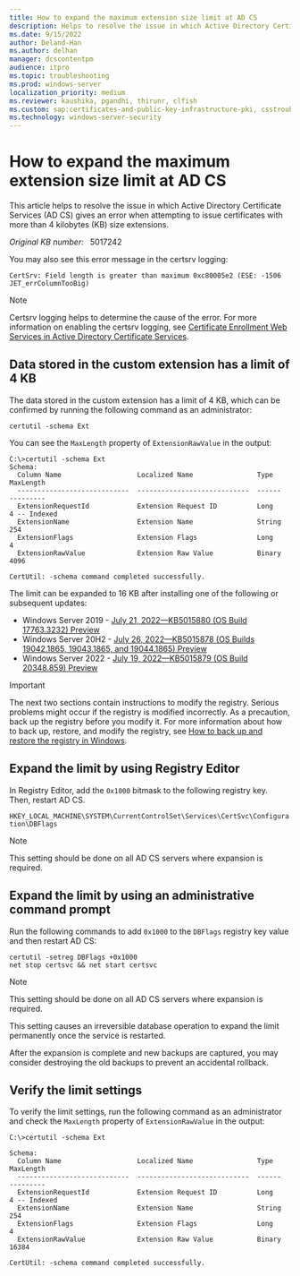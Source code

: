 ```yaml
---
title: How to expand the maximum extension size limit at AD CS
description: Helps to resolve the issue in which Active Directory Certificate Services (AD CS) gives an error when attempting to issue certificates with more than 4 kilobytes (KB) size extensions.
ms.date: 9/15/2022
author: Deland-Han
ms.author: delhan
manager: dcscontentpm
audience: itpro
ms.topic: troubleshooting
ms.prod: windows-server
localization_priority: medium
ms.reviewer: kaushika, pgandhi, thirunr, clfish
ms.custom: sap:certificates-and-public-key-infrastructure-pki, csstroubleshoot
ms.technology: windows-server-security
---
```

# How to expand the maximum extension size limit at AD CS

This article helps to resolve the issue in which Active Directory Certificate Services (AD CS) gives an error when attempting to issue certificates with more than 4 kilobytes (KB) size extensions.

_Original KB number:_ &nbsp; 5017242

You may also see this error message in the certsrv logging:

```output
CertSrv: Field length is greater than maximum 0xc80005e2 (ESE: -1506 JET_errColumnTooBig)
```

> [!NOTE]
> Certsrv logging helps to determine the cause of the error. For more information on enabling the certsrv logging, see [Certificate Enrollment Web Services in Active Directory Certificate Services](https://social.technet.microsoft.com/wiki/contents/articles/7734.certificate-enrollment-web-services-in-active-directory-certificate-services.aspx#Certsrv_Logging).

## Data stored in the custom extension has a limit of 4 KB

The data stored in the custom extension has a limit of 4 KB, which can be confirmed by running the following command as an administrator:

```console
certutil -schema Ext
```

You can see the `MaxLength` property of `ExtensionRawValue` in the output:

```output
C:\>certutil -schema Ext
Schema:
  Column Name                   Localized Name                Type    MaxLength
  ----------------------------  ----------------------------  ------  ---------
  ExtensionRequestId            Extension Request ID          Long    4 -- Indexed
  ExtensionName                 Extension Name                String  254
  ExtensionFlags                Extension Flags               Long    4
  ExtensionRawValue             Extension Raw Value           Binary  4096

CertUtil: -schema command completed successfully.
```

The limit can be expanded to 16 KB after installing one of the following or subsequent updates:

- Windows Server 2019 - [July 21, 2022—KB5015880 (OS Build 17763.3232) Preview](https://support.microsoft.com/topic/july-21-2022-kb5015880-os-build-17763-3232-preview-1c984723-cdf0-4a24-9a4f-5df11d3024a1)
- Windows Server 20H2 - [July 26, 2022—KB5015878 (OS Builds 19042.1865, 19043.1865, and 19044.1865) Preview](https://support.microsoft.com/topic/july-26-2022-kb5015878-os-builds-19042-1865-19043-1865-and-19044-1865-preview-549f5551-fcc5-4fee-8811-c5df12e04d40)
- Windows Server 2022 - [July 19, 2022—KB5015879 (OS Build 20348.859) Preview](https://support.microsoft.com/topic/july-19-2022-kb5015879-os-build-20348-859-preview-be3951fb-2229-48f7-971c-830745931979)

> [!IMPORTANT]
> The next two sections contain instructions to modify the registry. Serious problems might occur if the registry is modified incorrectly. As a precaution, back up the registry before you modify it. For more information about how to back up, restore, and modify the registry, see [How to back up and restore the registry in Windows](https://support.microsoft.com/topic/how-to-back-up-and-restore-the-registry-in-windows-855140ad-e318-2a13-2829-d428a2ab0692).

## Expand the limit by using Registry Editor

In Registry Editor, add the `0x1000` bitmask to the following registry key. Then, restart AD CS.

`HKEY_LOCAL_MACHINE\SYSTEM\CurrentControlSet\Services\CertSvc\Configuration\DBFlags`

> [!NOTE]
> This setting should be done on all AD CS servers where expansion is required.

## Expand the limit by using an administrative command prompt

Run the following commands to add `0x1000` to the `DBFlags` registry key value and then restart AD CS:

```console
certutil -setreg DBFlags +0x1000
net stop certsvc && net start certsvc
```

> [!NOTE]
> This setting should be done on all AD CS servers where expansion is required.
>
> This setting causes an irreversible database operation to expand the limit permanently once the service is restarted.
>
> After the expansion is complete and new backups are captured, you may consider destroying the old backups to prevent an accidental rollback.

## Verify the limit settings

To verify the limit settings, run the following command as an administrator and check the `MaxLength` property of `ExtensionRawValue` in the output:

```output
C:\>certutil -schema Ext

Schema:
  Column Name                   Localized Name                Type    MaxLength
  ----------------------------  ----------------------------  ------  ---------
  ExtensionRequestId            Extension Request ID          Long    4 -- Indexed
  ExtensionName                 Extension Name                String  254
  ExtensionFlags                Extension Flags               Long    4
  ExtensionRawValue             Extension Raw Value           Binary  16384

CertUtil: -schema command completed successfully.
```
